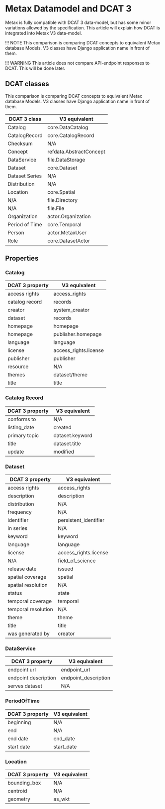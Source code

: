# Metax Datamodel and DCAT 3

Metax is fully compatible with DCAT 3 data-model, but has some minor variations allowed by the specification. This article will explain how DCAT is integrated into Metax V3 data-model. 

!!! NOTE
    This comparison is comparing DCAT concepts to equivalent Metax database Models. V3 classes have Django application name in front of them. 

!!! WARNING
    This article does not compare API-endpoint responses to DCAT. This will be done later.

## DCAT classes

This comparison is comparing DCAT concepts to equivalent Metax database Models. V3 classes have Django application name in front of them.

| DCAT 3 class   | V3 equivalent           |
|----------------|-------------------------|
| Catalog        | core.DataCatalog        |
| CatalogRecord  | core.CatalogRecord      |
| Checksum       | N/A                     |
| Concept        | refdata.AbstractConcept |
| DataService    | file.DataStorage        |
| Dataset        | core.Dataset            |
| Dataset Series | N/A                     |
| Distribution   | N/A                     |
| Location       | core.Spatial            |
| N/A            | file.Directory          |
| N/A            | file.File               |
| Organization   | actor.Organization      |
| Period of Time | core.Temporal           |
| Person         | actor.MetaxUser         |
| Role           | core.DatasetActor       |

## Properties

### Catalog

| DCAT 3 property | V3 equivalent         |
|-----------------|-----------------------|
| access rights   | access_rights         |
| catalog record  | records               |
| creator         | system_creator        |
| dataset         | records               |
| homepage        | homepage              |
| homepage        | publisher.homepage    |
| language        | language              |
| license         | access_rights.license |
| publisher       | publisher             |
| resource        | N/A                   |
| themes          | dataset/theme         |
| title           | title                 |

### Catalog Record

| DCAT 3 property | V3 equivalent   |
|-----------------|-----------------|
| conforms to     | N/A             |
| listing_date    | created         |
| primary topic   | dataset.keyword |
| title           | dataset.title   |
| update          | modified        |

### Dataset

| DCAT 3 property     | V3 equivalent         |
|---------------------|-----------------------|
| access rights       | access_rights         |
| description         | description           |
| distribution        | N/A                   |
| frequency           | N/A                   |
| identifier          | persistent_identifier |
| in series           | N/A                   |
| keyword             | keyword               |
| language            | language              |
| license             | access_rights.license |
| N/A                 | field_of_science      |
| release date        | issued                |
| spatial coverage    | spatial               |
| spatial resolution  | N/A                   |
| status              | state                 |
| temporal coverage   | temporal              | 
| temporal resolution | N/A                   |
| theme               | theme                 |
| title               | title                 |
| was generated by    | creator               |

### DataService

| DCAT 3 property      | V3 equivalent        |
|----------------------|----------------------|
| endpoint url         | endpoint_url         |
| endpoint description | endpoint_description |
| serves dataset       | N/A                  |


### PeriodOfTime

| DCAT 3 property | V3 equivalent |
|-----------------|---------------|
| beginning       | N/A           |
| end             | N/A           |
| end date        | end_date      |
| start date      | start_date    |

### Location

| DCAT 3 property | V3 equivalent |
|-----------------|---------------|
| bounding_box    | N/A           |
| centroid        | N/A           |
| geometry        | as_wkt        |
